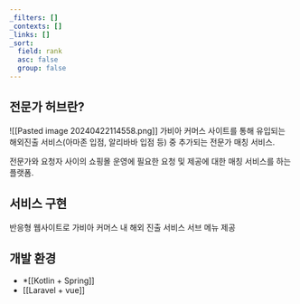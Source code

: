 ```yaml
---
_filters: []
_contexts: []
_links: []
_sort:
  field: rank
  asc: false
  group: false
---
```

## 전문가 허브란?
![[Pasted image 20240422114558.png]]
가비아 커머스 사이트를 통해 유입되는 해외진출 서비스(아마존 입점, 알리바바 입점 등) 중 추가되는 전문가 매칭 서비스.

전문가와 요청자 사이의 쇼핑몰 운영에 필요한 요청 및 제공에 대한 매칭 서비스를 하는 플랫폼.

## 서비스 구현

반응형 웹사이트로 가비아 커머스 내 해외 진출 서비스 서브 메뉴 제공

## 개발 환경
* *[[Kotlin + Spring]]
* [[Laravel + vue]]